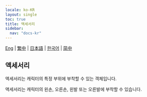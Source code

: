 ```yaml
---
locale: ko-KR
layout: single
toc: true
title: 액세서리
sidebar:
  nav: "docs-kr"
---
```

[Eng](/dancexr/features/accessory) | [繁中](/tw/dancexr/features/accessory) | [日本語](/jp/dancexr/features/accessory) | [한국어](/kr/dancexr/features/accessory) | [简中](/zh/dancexr/features/accessory)

## 액세서리
액세서리는 캐릭터의 특정 부위에 부착할 수 있는 객체입니다.

액세서리는 캐릭터의 왼손, 오른손, 왼발 또는 오른발에 부착할 수 있습니다.
